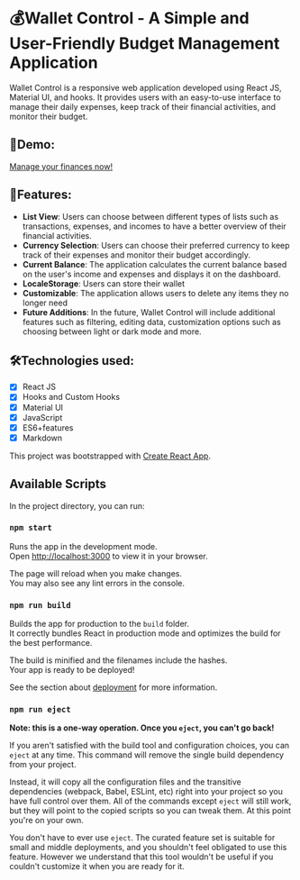# 💰Wallet Control - A Simple and User-Friendly Budget Management Application

Wallet Control is a responsive web application developed using React JS, Material UI, and hooks. It provides users with an easy-to-use interface to manage their daily expenses, keep track of their financial activities, and monitor their budget.

## 🔎Demo:

[Manage your finances now!](https://maxnatalia.github.io/wallet-control/)

## 📌Features:

- **List View**: Users can choose between different types of lists such as transactions, expenses, and incomes to have a better overview of their financial activities.
- **Currency Selection**: Users can choose their preferred currency to keep track of their expenses and monitor their budget accordingly.
- **Current Balance**: The application calculates the current balance based on the user's income and expenses and displays it on the dashboard.
- **LocaleStorage**: Users can store their wallet
- **Customizable**: The application allows users to delete any items they no longer need
- **Future Additions**: In the future, Wallet Control will include additional features such as filtering, editing data, customization options such as choosing between light or dark mode and more.

## 🛠️Technologies used:

- [x] React JS
- [x] Hooks and Custom Hooks
- [x] Material UI
- [x] JavaScript
- [x] ES6+features
- [x] Markdown

This project was bootstrapped with [Create React App](https://github.com/facebook/create-react-app).

## Available Scripts

In the project directory, you can run:

### `npm start`

Runs the app in the development mode.\
Open [http://localhost:3000](http://localhost:3000) to view it in your browser.

The page will reload when you make changes.\
You may also see any lint errors in the console.

<!-- ### `npm test`

Launches the test runner in the interactive watch mode.\
See the section about [running tests](https://facebook.github.io/create-react-app/docs/running-tests) for more information. -->

### `npm run build`

Builds the app for production to the `build` folder.\
It correctly bundles React in production mode and optimizes the build for the best performance.

The build is minified and the filenames include the hashes.\
Your app is ready to be deployed!

See the section about [deployment](https://facebook.github.io/create-react-app/docs/deployment) for more information.

### `npm run eject`

**Note: this is a one-way operation. Once you `eject`, you can't go back!**

If you aren't satisfied with the build tool and configuration choices, you can `eject` at any time. This command will remove the single build dependency from your project.

Instead, it will copy all the configuration files and the transitive dependencies (webpack, Babel, ESLint, etc) right into your project so you have full control over them. All of the commands except `eject` will still work, but they will point to the copied scripts so you can tweak them. At this point you're on your own.

You don't have to ever use `eject`. The curated feature set is suitable for small and middle deployments, and you shouldn't feel obligated to use this feature. However we understand that this tool wouldn't be useful if you couldn't customize it when you are ready for it.
